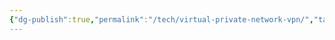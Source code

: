 ```yaml
---
{"dg-publish":true,"permalink":"/tech/virtual-private-network-vpn/","tags":["network"],"noteIcon":"1","created":"2025-01-22T23:11:13.727+08:00","updated":"2025-01-23T01:25:12.251+08:00"}
---
```


